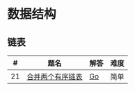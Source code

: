 
数据结构
=========

## 链表

| # | 题名 | 解答 | 难度 |
|---|-----|------|-----|
| 21 | [合并两个有序链表](https://leetcode-cn.com/problems/merge-two-sorted-lists/description/) | [Go](./algorithms/MergeTwoSortedLists.go) | 简单 |